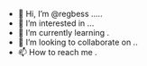 - 👋 Hi, I’m @regbess .....
- 👀 I’m interested in ...
- 🌱 I’m currently learning .
- 💞️ I’m looking to collaborate on ..
- 📫 How to reach me .

  
<!---
regbess/regbess is a ✨ special ✨ repository because its `README.md` (this file) appears on your GitHub profile.
You can click the Preview link to take a look at your changes.
--->
